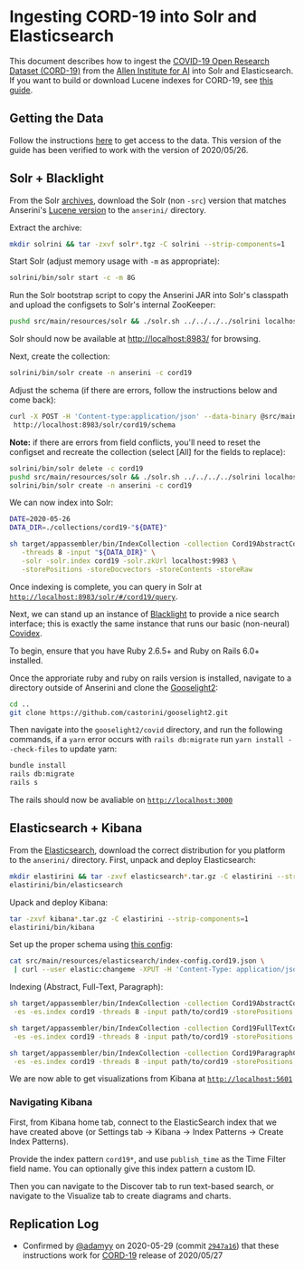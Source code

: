 # Ingesting CORD-19 into Solr and Elasticsearch

This document describes how to ingest the [COVID-19 Open Research Dataset (CORD-19)](https://pages.semanticscholar.org/coronavirus-research) from the [Allen Institute for AI](https://allenai.org/) into Solr and Elasticsearch.
If you want to build or download Lucene indexes for CORD-19, see [this guide](experiments-cord19.md).

## Getting the Data

Follow the instructions [here](experiments-cord19.md) to get access to the data.
This version of the guide has been verified to work with the version of 2020/05/26.

## Solr + Blacklight

From the Solr [archives](https://archive.apache.org/dist/lucene/solr/), download the Solr (non `-src`) version that matches Anserini's [Lucene version](https://github.com/castorini/anserini/blob/master/pom.xml#L36) to the `anserini/` directory.

Extract the archive:

```bash
mkdir solrini && tar -zxvf solr*.tgz -C solrini --strip-components=1
```

Start Solr (adjust memory usage with `-m` as appropriate):

```bash
solrini/bin/solr start -c -m 8G
```

Run the Solr bootstrap script to copy the Anserini JAR into Solr's classpath and upload the configsets to Solr's internal ZooKeeper:

```bash
pushd src/main/resources/solr && ./solr.sh ../../../../solrini localhost:9983 && popd
```

Solr should now be available at [http://localhost:8983/](http://localhost:8983/) for browsing.

Next, create the collection:

```bash
solrini/bin/solr create -n anserini -c cord19
```

Adjust the schema (if there are errors, follow the instructions below and come back):

```bash
curl -X POST -H 'Content-type:application/json' --data-binary @src/main/resources/solr/schemas/cord19.json \   
 http://localhost:8983/solr/cord19/schema
```

**Note:** if there are errors from field conflicts, you'll need to reset the configset and recreate the collection (select [All] for the fields to replace):

```bash
solrini/bin/solr delete -c cord19
pushd src/main/resources/solr && ./solr.sh ../../../../solrini localhost:9983 && popd
solrini/bin/solr create -n anserini -c cord19
```

We can now index into Solr:

```bash
DATE=2020-05-26
DATA_DIR=./collections/cord19-"${DATE}"

sh target/appassembler/bin/IndexCollection -collection Cord19AbstractCollection -generator Cord19Generator \
   -threads 8 -input "${DATA_DIR}" \
   -solr -solr.index cord19 -solr.zkUrl localhost:9983 \
   -storePositions -storeDocvectors -storeContents -storeRaw
```

Once indexing is complete, you can query in Solr at [`http://localhost:8983/solr/#/cord19/query`](http://localhost:8983/solr/#/cord19/query).

Next, we can stand up an instance of [Blacklight](https://projectblacklight.org/) to provide a nice search interface; this is exactly the same instance that runs our basic (non-neural) [Covidex](https://basic.covidex.ai/).

To begin, ensure that you have Ruby 2.6.5+ and Ruby on Rails 6.0+ installed.

Once the approriate ruby and ruby on rails version is installed, navigate to a directory outside of Anserini and clone the [Gooselight2](https://github.com/castorini/gooselight2):

```bash
cd ..
git clone https://github.com/castorini/gooselight2.git
```

Then navigate into the `gooselight2/covid` directory, and run the following commands, if a `yarn` error occurs with `rails db:migrate` run `yarn install --check-files` to update yarn:

```bash
bundle install
rails db:migrate
rails s
```

The rails should now be avaliable on [`http://localhost:3000`](http://localhost:3000)

## Elasticsearch + Kibana

From the [Elasticsearch](http://elastic.co/start), download the correct distribution for you platform to the `anserini/` directory.
First, unpack and deploy Elasticsearch:

```bash
mkdir elastirini && tar -zxvf elasticsearch*.tar.gz -C elastirini --strip-components=1
elastirini/bin/elasticsearch
```

Upack and deploy Kibana: 

```bash
tar -zxvf kibana*.tar.gz -C elastirini --strip-components=1
elastirini/bin/kibana
```

Set up the proper schema using [this config](../src/main/resources/elasticsearch/index-config.cord19.json):

```bash
cat src/main/resources/elasticsearch/index-config.cord19.json \
 | curl --user elastic:changeme -XPUT -H 'Content-Type: application/json' 'localhost:9200/cord19' -d @-
```

Indexing (Abstract, Full-Text, Paragraph):

```bash
sh target/appassembler/bin/IndexCollection -collection Cord19AbstractCollection -generator Cord19Generator \
 -es -es.index cord19 -threads 8 -input path/to/cord19 -storePositions -storeDocvectors -storeContents -storeRaw

sh target/appassembler/bin/IndexCollection -collection Cord19FullTextCollection -generator Cord19Generator \
 -es -es.index cord19 -threads 8 -input path/to/cord19 -storePositions -storeDocvectors -storeContents -storeRaw

sh target/appassembler/bin/IndexCollection -collection Cord19ParagraphCollection -generator Cord19Generator \
 -es -es.index cord19 -threads 8 -input path/to/cord19 -storePositions -storeDocvectors -storeContents -storeRaw
```
We are now able to get visualizations from Kibana at [`http://localhost:5601`](http://localhost:5601)

### Navigating Kibana

First, from Kibana home tab, connect to the ElasticSearch index that we have created above (or Settings tab -> Kibana -> Index Patterns -> Create Index Patterns).

Provide the index pattern `cord19*`, and use `publish_time` as the Time Filter field name. You can optionally give this index pattern a custom ID.

Then you can navigate to the Discover tab to run text-based search, or navigate to the Visualize tab to create diagrams and charts. 

## Replication Log

+ Confirmed by [@adamyy](https://github.com/adamyy) on 2020-05-29 (commit [`2947a16`](https://github.com/castorini/anserini/commit/2947a1622efae35637b83e321aba8e6fccd43489)) that these instructions work for [CORD-19](experiments-cord19.md) release of 2020/05/27
